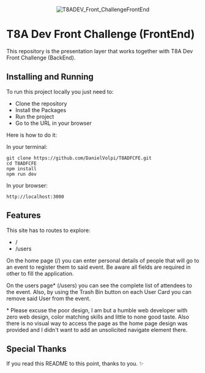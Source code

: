 <p align="center">
  <img src="https://github.com/DanielVolpi/T8ADFCFE/assets/21015934/ce0e671b-415b-4ca5-ba13-c08a4158d8a6" alt="T8ADEV_Front_ChallengeFrontEnd">
</p>

# T8A Dev Front Challenge (FrontEnd)

This repository is the presentation layer that works together with T8A Dev Front Challenge (BackEnd).

## Installing and Running

To run this project locally you just need to:
* Clone the repository
* Install the Packages
* Run the project
* Go to the URL in your browser

Here is how to do it:

In your terminal:
```shell
git clone https://github.com/DanielVolpi/T8ADFCFE.git
cd T8ADFCFE
npm install
npm run dev
```

In your browser:
```shell
http://localhost:3000
```

## Features

This site has to routes to explore:
* /
* /users

On the home page (/) you can enter personal details of people that will go to an event to register them to said event. Be aware all fields are required in other to fill the application.

On the users page* (/users) you can see the complete list of attendees to the event. Also, by using the Trash Bin button on each User Card you can remove said User from the event.

\* Please excuse the poor design, I am but a humble web developer with zero web design, color matching skills and little to none good taste. Also there is no visual way to access the page as the home page design was provided and I didn't want to add an unsolicited navigate element there.

## Special Thanks

If you read this README to this point, thanks to you. ✨
